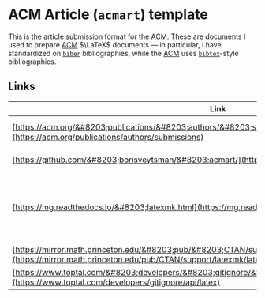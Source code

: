 # ACM Article (`acmart`) template

This is the article submission format for the [ACM](https://acm.org/). These are documents I used to prepare [ACM](https://acm.org/) $\LaTeX$ documents &mdash; in particular, I have standardized on [`biber`](https://ctan.math.utah.edu/ctan/tex-archive/biblio/biber/base/documentation/biber.pdf) bibliographies, while the [ACM](https://acm.org/) uses [`bibtex`](https://www.bibtex.org/)-style bibliographies.

## Links

| Link | Description |
| --- | --- |
| [https://acm.org/&#8203;publications/&#8203;authors/&#8203;submissions](https://acm.org/publications/authors/submissions) | Submitting Articles to ACM Journals |
|[https://github.com/&#8203;borisveytsman/&#8203;acmart/](https://github.com/borisveytsman/acmart/) | ACM Article (`acmart`) repo |
| [https://mg.readthedocs.io/&#8203;latexmk.html](https://mg.readthedocs.io/latexmk.html) | `latexmk` is the $\LaTeX$ build system that can handle [`bibtex`](https://www.bibtex.org/)- &amp; [`biber`](https://ctan.math.utah.edu/ctan/tex-archive/biblio/biber/base/documentation/biber.pdf)-style bibliographies |
| [https://mirror.math.princeton.edu/&#8203;pub/&#8203;CTAN/support/&#8203;latexmk/&#8203;latexmk.pdf](https://mirror.math.princeton.edu/pub/CTAN/support/latexmk/latexmk.pdf) | `latexmk` documentation
| [https://www.toptal.com/&#8203;developers/&#8203;gitignore/&#8203;api/&#8203;latex](https://www.toptal.com/developers/gitignore/api/latex) | A $\LaTeX$ `.gitignore` file |